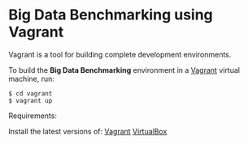 Big Data Benchmarking using Vagrant
===================================

Vagrant is a tool for building complete development environments.

To build the **Big Data Benchmarking** environment in a [Vagrant](https://www.vagrantup.com/) virtual machine, run:

```
$ cd vagrant
$ vagrant up
```


Requirements:

Install the latest versions of:
[Vagrant](https://www.vagrantup.com/docs/installation/)
[VirtualBox](https://www.virtualbox.org/)
